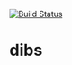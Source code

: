 [![Build Status](https://travis-ci.org/michaelwoerister/dibs.svg?branch=master)](https://travis-ci.org/michaelwoerister/dibs)

# dibs
